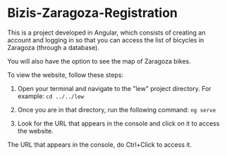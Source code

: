 # Bizis-Zaragoza-Registration


This is a project developed in Angular, which consists of creating an account and logging in so that you can access the list of bicycles in Zaragoza (through a database).

You will also have the option to see the map of Zaragoza bikes.

To view the website, follow these steps:

1. Open your terminal and navigate to the "lew" project directory. For example: `cd ../../lew`

2. Once you are in that directory, run the following command: `ng serve`

3. Look for the URL that appears in the console and click on it to access the website.

The URL that appears in the console, do Ctrl+Click to access it.
